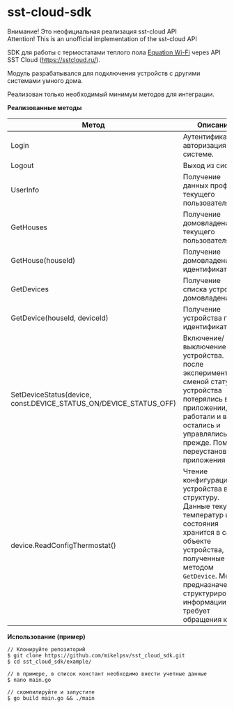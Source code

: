 # sst-cloud-sdk

Внимание! Это неофициальная реализация sst-cloud API  
Attention! This is an unofficial implementation of the sst-cloud API


SDK для работы с термостатами теплого пола [Equation Wi-Fi](assets/equation_wifi.jpg) через API SST Cloud (https://sstcloud.ru/).

Модуль разрабатывался для подключения устройств с другими системами умного дома. 

Реализован только необходимый минимум методов для интеграции.
  

**Реализованные методы**

| Метод | Опиcание |
|-------|----------|
| Login | Аутентификация и авторизация в системе. |
| Logout | Выход из системы |
| UserInfo | Получение данных профиля текущего пользователя |
| GetHouses | Получение домовладений текущего пользователя |
| GetHouse(houseId) | Получение домовладения по идентификатору |
| GetDevices | Получение списка устройств домовладения |
| GetDevice(houseId, deviceId) | Получение устройства по его идентификатору |
| SetDeviceStatus(device, const.DEVICE_STATUS_ON/DEVICE_STATUS_OFF) | Включение/выключение устройства. * после экспериментов со сменой статусов устройства потерялись в приложении, но работали и в API остались и управлялись как прежде. Помогла переустановка приложения |
| device.ReadConfigThermostat()| Чтение конфигурации устройства в структуру. Данные текущих температур и состояния хранится в самом объекте устройства, полученные методом `GetDevice`. Метод предназначен для структурирования информации и не требует обращения к API |


**Использование (пример)**

```
// Клонируйте репозиторий
$ git clone https://github.com/mikelpsv/sst_cloud_sdk.git
$ cd sst_cloud_sdk/example/

// в примере, в список констант необходимо внести учетные данные
$ nano main.go 

// скомпилируйте и запустите
$ go build main.go && ./main
```